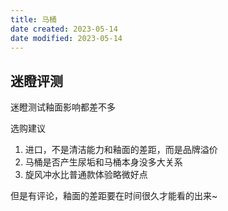 ```yaml
---
title: 马桶
date created: 2023-05-14
date modified: 2023-05-14
---
```


## 迷瞪评测

迷瞪测试釉面影响都差不多

选购建议

1. 进口，不是清洁能力和釉面的差距，而是品牌溢价
2. 马桶是否产生尿垢和马桶本身没多大关系
3. 旋风冲水比普通款体验略微好点

但是有评论，釉面的差距要在时间很久才能看的出来~
